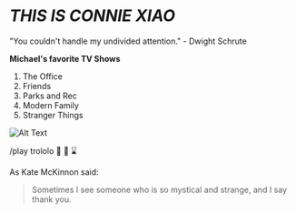 # __*THIS IS CONNIE XIAO*__


"You couldn't handle my undivided attention." - Dwight Schrute


__**Michael's** favorite TV Shows__
1. The Office
2. Friends
3. Parks and Rec
4. Modern Family
5. Stranger Things


![Alt Text](http://www.dreamworks.com/kungfupanda/uk/images/uploads/games/_1095/KFP3_Pos_Jumping_Adventure_lg.jpg)

/play trololo
:bullettrain_side:
:shoe:
:hourglass:


As Kate McKinnon said: 
>Sometimes I see someone
>who is so mystical and strange,
>and I say thank you.